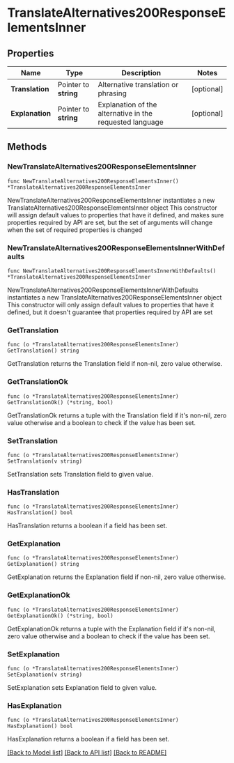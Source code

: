 # TranslateAlternatives200ResponseElementsInner

## Properties

Name | Type | Description | Notes
------------ | ------------- | ------------- | -------------
**Translation** | Pointer to **string** | Alternative translation or phrasing | [optional] 
**Explanation** | Pointer to **string** | Explanation of the alternative in the requested language | [optional] 

## Methods

### NewTranslateAlternatives200ResponseElementsInner

`func NewTranslateAlternatives200ResponseElementsInner() *TranslateAlternatives200ResponseElementsInner`

NewTranslateAlternatives200ResponseElementsInner instantiates a new TranslateAlternatives200ResponseElementsInner object
This constructor will assign default values to properties that have it defined,
and makes sure properties required by API are set, but the set of arguments
will change when the set of required properties is changed

### NewTranslateAlternatives200ResponseElementsInnerWithDefaults

`func NewTranslateAlternatives200ResponseElementsInnerWithDefaults() *TranslateAlternatives200ResponseElementsInner`

NewTranslateAlternatives200ResponseElementsInnerWithDefaults instantiates a new TranslateAlternatives200ResponseElementsInner object
This constructor will only assign default values to properties that have it defined,
but it doesn't guarantee that properties required by API are set

### GetTranslation

`func (o *TranslateAlternatives200ResponseElementsInner) GetTranslation() string`

GetTranslation returns the Translation field if non-nil, zero value otherwise.

### GetTranslationOk

`func (o *TranslateAlternatives200ResponseElementsInner) GetTranslationOk() (*string, bool)`

GetTranslationOk returns a tuple with the Translation field if it's non-nil, zero value otherwise
and a boolean to check if the value has been set.

### SetTranslation

`func (o *TranslateAlternatives200ResponseElementsInner) SetTranslation(v string)`

SetTranslation sets Translation field to given value.

### HasTranslation

`func (o *TranslateAlternatives200ResponseElementsInner) HasTranslation() bool`

HasTranslation returns a boolean if a field has been set.

### GetExplanation

`func (o *TranslateAlternatives200ResponseElementsInner) GetExplanation() string`

GetExplanation returns the Explanation field if non-nil, zero value otherwise.

### GetExplanationOk

`func (o *TranslateAlternatives200ResponseElementsInner) GetExplanationOk() (*string, bool)`

GetExplanationOk returns a tuple with the Explanation field if it's non-nil, zero value otherwise
and a boolean to check if the value has been set.

### SetExplanation

`func (o *TranslateAlternatives200ResponseElementsInner) SetExplanation(v string)`

SetExplanation sets Explanation field to given value.

### HasExplanation

`func (o *TranslateAlternatives200ResponseElementsInner) HasExplanation() bool`

HasExplanation returns a boolean if a field has been set.


[[Back to Model list]](../README.md#documentation-for-models) [[Back to API list]](../README.md#documentation-for-api-endpoints) [[Back to README]](../README.md)


